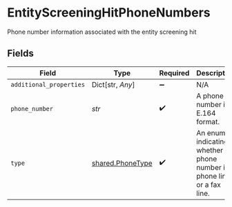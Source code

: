 # EntityScreeningHitPhoneNumbers

Phone number information associated with the entity screening hit


## Fields

| Field                                                                    | Type                                                                     | Required                                                                 | Description                                                              | Example                                                                  |
| ------------------------------------------------------------------------ | ------------------------------------------------------------------------ | ------------------------------------------------------------------------ | ------------------------------------------------------------------------ | ------------------------------------------------------------------------ |
| `additional_properties`                                                  | Dict[str, *Any*]                                                         | :heavy_minus_sign:                                                       | N/A                                                                      |                                                                          |
| `phone_number`                                                           | *str*                                                                    | :heavy_check_mark:                                                       | A phone number in E.164 format.                                          | +14025671234                                                             |
| `type`                                                                   | [shared.PhoneType](../../models/shared/phonetype.md)                     | :heavy_check_mark:                                                       | An enum indicating whether a phone number is a phone line or a fax line. |                                                                          |